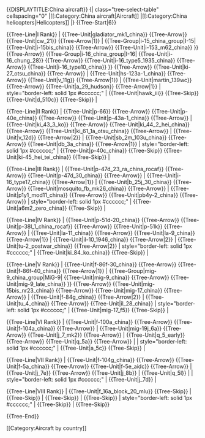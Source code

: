 {{DISPLAYTITLE:China aircraft}}
{| class="tree-select-table" cellspacing="0"
|[[:Category:China aircraft|Aircraft]]
|[[:Category:China helicopters|Helicopters]]
|}
{{Tree-Start|6}}

{{Tree-Line|I Rank}}
|
{{Tree-Unit|gladiator_mk1_china}}
{{Tree-Arrow}}
{{Tree-Unit|cw_21}}
{{Tree-Arrow|1}}
|
{{Tree-Group|i-15_china_group|I-15|
  {{Tree-Unit|i-15bis_china}}
{{Tree-Arrow}}
{{Tree-Unit|i-153_m62_china}}
}}
{{Tree-Arrow}}
{{Tree-Group|i-16_china_group|I-16|
  {{Tree-Unit|i-16_chung_28}}
{{Tree-Arrow}}
{{Tree-Unit|i-16_type5_1935_china}}
{{Tree-Arrow}}
{{Tree-Unit|i-16_type10_china}}
}}
{{Tree-Arrow}}
{{Tree-Unit|ki-27_otsu_china}}
{{Tree-Arrow}}
|
{{Tree-Unit|hs-123a-1_china}}
{{Tree-Arrow}}
{{Tree-Unit|v_11g}}
{{Tree-Arrow|1}}
|
{{Tree-Unit|martin_139wc}}
{{Tree-Arrow}}
{{Tree-Unit|a_29_hudson}}
{{Tree-Arrow|1}}
| style="border-left: solid 1px #cccccc;" |
{{Tree-Unit|hawk_iii}}
{{Tree-Skip}}
{{Tree-Unit|d_510c}}
{{Tree-Skip}}
|

{{Tree-Line|II Rank}}
|
{{Tree-Unit|p-66}}
{{Tree-Arrow}}
{{Tree-Unit|p-40e_china}}
{{Tree-Arrow}}
{{Tree-Unit|p-43a-1_china}}
{{Tree-Arrow}}
|
{{Tree-Unit|ki_43_3_ko}}
{{Tree-Arrow}}
{{Tree-Unit|ki_44_2_hei_china}}
{{Tree-Arrow}}
{{Tree-Unit|ki_61_1a_otsu_china}}
{{Tree-Arrow}}
|
{{Tree-Unit|v_12d}}
{{Tree-Arrow|2}}
|
{{Tree-Unit|sb_2m_103u_china}}
{{Tree-Arrow}}
{{Tree-Unit|db_3a_china}}
{{Tree-Arrow|1}}
| style="border-left: solid 1px #cccccc;" |
{{Tree-Unit|p-40c_china}}
{{Tree-Skip}}
{{Tree-Unit|ki-45_hei_tei_china}}
{{Tree-Skip}}
|

{{Tree-Line|III Rank}}
|
{{Tree-Unit|p-47d_23_ra_china_rocaf}}
{{Tree-Arrow}}
{{Tree-Unit|p-47d_30_china}}
{{Tree-Arrow}}
|
{{Tree-Unit|i-16_type17_china}}
{{Tree-Arrow|1}}
|
{{Tree-Unit|b_25j_30_china}}
{{Tree-Arrow}}
{{Tree-Unit|mosquito_fb_mk26_china}}
{{Tree-Arrow}}
|
{{Tree-Unit|p1y1_mod11_china}}
{{Tree-Arrow}}
{{Tree-Unit|pb4y-2_china}}
{{Tree-Arrow}}
| style="border-left: solid 1px #cccccc;" |
{{Tree-Unit|a6m2_zero_china}}
{{Tree-Skip}}
|

{{Tree-Line|IV Rank}}
|
{{Tree-Unit|p-51d-20_china}}
{{Tree-Arrow}}
{{Tree-Unit|p-38l_1_china_rocaf}}
{{Tree-Arrow}}
{{Tree-Unit|p-51k}}
{{Tree-Arrow}}
|
{{Tree-Unit|la-11_china}}
{{Tree-Arrow}}
{{Tree-Unit|la-9_china}}
{{Tree-Arrow|1}}
|
{{Tree-Unit|il-10_1946_china}}
{{Tree-Arrow|2}}
|
{{Tree-Unit|tu-2_postwar_china}}
{{Tree-Arrow|2}}
| style="border-left: solid 1px #cccccc;" |
{{Tree-Unit|ki_84_ko_china}}
{{Tree-Skip}}
|

{{Tree-Line|V Rank}}
|
{{Tree-Unit|f-86f-30_china}}
{{Tree-Arrow}}
{{Tree-Unit|f-86f-40_china}}
{{Tree-Arrow|1}}
|
{{Tree-Group|mig-9_china_group|MiG-9|
  {{Tree-Unit|mig-9_china}}
{{Tree-Arrow}}
{{Tree-Unit|mig-9_late_china}}
}}
{{Tree-Arrow}}
{{Tree-Unit|mig-15bis_nr23_china}}
{{Tree-Arrow}}
{{Tree-Unit|mig-17_china}}
{{Tree-Arrow}}
|
{{Tree-Unit|f-84g_china}}
{{Tree-Arrow|2}}
|
{{Tree-Unit|tu_4_china}}
{{Tree-Arrow}}
{{Tree-Unit|il_28_china}}
| style="border-left: solid 1px #cccccc;" |
{{Tree-Unit|mig-17_f5}}
{{Tree-Skip}}
|

{{Tree-Line|VI Rank}}
|
{{Tree-Unit|f-100a_china}}
{{Tree-Arrow}}
{{Tree-Unit|f-104a_china}}
{{Tree-Arrow}}
|
{{Tree-Unit|mig-19j_6a}}
{{Tree-Arrow}}
{{Tree-Unit|j_7_mk2}}
{{Tree-Arrow}}
|
{{Tree-Unit|q_5_early}}
{{Tree-Arrow}}
{{Tree-Unit|q_5a}}
{{Tree-Arrow}}
|
| style="border-left: solid 1px #cccccc;" |
{{Tree-Unit|a_5c}}
{{Tree-Skip}}
|

{{Tree-Line|VII Rank}}
|
{{Tree-Unit|f-104g_china}}
{{Tree-Arrow}}
{{Tree-Unit|f-5a_china}}
{{Tree-Arrow}}
{{Tree-Unit|f-5e_aidc}}
{{Tree-Arrow}}
|
{{Tree-Unit|j_7e}}
{{Tree-Arrow}}
{{Tree-Unit|j_8b}}
|
{{Tree-Unit|q_5l}}
|
| style="border-left: solid 1px #cccccc;" |
{{Tree-Unit|j_7d}}
|

{{Tree-Line|VIII Rank}}
|
{{Tree-Unit|f_16a_block_20_mlu}}
{{Tree-Skip}}
|
{{Tree-Skip}}
|
{{Tree-Skip}}
|
{{Tree-Skip}}
| style="border-left: solid 1px #cccccc;" |
{{Tree-Skip}}
|
{{Tree-Skip}}

{{Tree-End}}

[[Category:Aircraft by country]]
